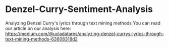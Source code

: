 # Denzel-Curry-Sentiment-Analysis
Analyzing Denzel Curry's lyrics through text mining methods
You can read our article on our analysis here: https://medium.com/@ucladatares/analyzing-denzel-currys-lyrics-through-text-mining-methods-63608318d2
